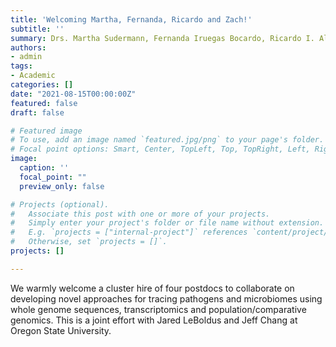 ```yaml
---
title: 'Welcoming Martha, Fernanda, Ricardo and Zach!'
subtitle: ''
summary: Drs. Martha Sudermann, Fernanda Iruegas Bocardo, Ricardo I. Alcalá-Briseño, and Zach Foster join the Chang, LeBoldus and Grunwald labs.
authors:
- admin
tags:
- Academic
categories: []
date: "2021-08-15T00:00:00Z"
featured: false
draft: false

# Featured image
# To use, add an image named `featured.jpg/png` to your page's folder.
# Focal point options: Smart, Center, TopLeft, Top, TopRight, Left, Right, BottomLeft, Bottom, BottomRight
image:
  caption: ''
  focal_point: ""
  preview_only: false

# Projects (optional).
#   Associate this post with one or more of your projects.
#   Simply enter your project's folder or file name without extension.
#   E.g. `projects = ["internal-project"]` references `content/project/deep-learning/index.md`.
#   Otherwise, set `projects = []`.
projects: []

---
```


We warmly welcome a cluster hire of four postdocs to collaborate on developing novel approaches for tracing pathogens and microbiomes using whole genome sequences, transcriptomics and population/comparative genomics. This is a joint effort with Jared LeBoldus and Jeff Chang at Oregon State University. 
